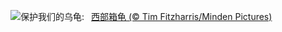 ![](https://www.bing.com/th?id=OHR.WesternBoxTurtle_ZH-CN6203163704_UHD.jpg&w=1000)保护我们的乌龟:&nbsp;&ensp;[西部箱龟 (© Tim Fitzharris/Minden Pictures)](https://www.bing.com/th?id=OHR.WesternBoxTurtle_ZH-CN6203163704_UHD.jpg)
<br><br/>
